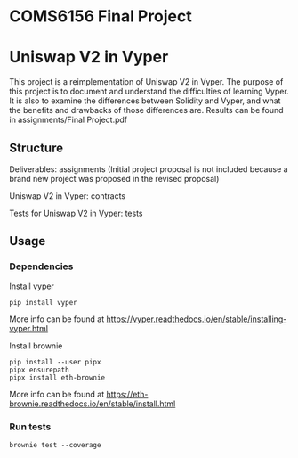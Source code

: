 # COMS6156 Final Project
# Uniswap V2 in Vyper

This project is a reimplementation of Uniswap V2 in Vyper. The purpose of this project is to document and understand the difficulties of learning Vyper. It is also to examine the differences between Solidity and Vyper, and what the benefits and drawbacks of those differences are. Results can be found in assignments/Final Project.pdf

## Structure

Deliverables: assignments (Initial project proposal is not included because a brand new project was proposed in the revised proposal)

Uniswap V2 in Vyper: contracts

Tests for Uniswap V2 in Vyper: tests

## Usage

### Dependencies

Install vyper

```
pip install vyper
```

More info can be found at https://vyper.readthedocs.io/en/stable/installing-vyper.html

Install brownie


```
pip install --user pipx
pipx ensurepath
pipx install eth-brownie
```

More info can be found at https://eth-brownie.readthedocs.io/en/stable/install.html

### Run tests
```
brownie test --coverage
```
